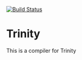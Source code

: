 [![Build Status](https://travis-ci.org/Medeah/Trinity.svg?branch=master)](https://travis-ci.org/Medeah/Trinity)

# Trinity
This is a compiler for Trinity
